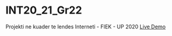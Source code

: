 # INT20_21_Gr22
Projekti ne kuader te lendes Interneti - FIEK - UP 2020
[Live Demo](https://infinityagency.netlify.app/)
